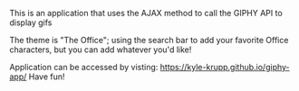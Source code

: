 This is an application that uses the AJAX method to call the GIPHY API to display gifs

The theme is "The Office"; using the search bar to add your favorite Office characters, but you can add whatever you'd like!

Application can be accessed by visting: https://kyle-krupp.github.io/giphy-app/ Have fun!
